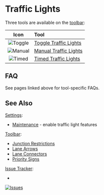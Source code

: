 # Traffic Lights

Three tools are available on the [toolbar](Toolbar.md):

|                   Icon                   | Tool                                              |
|:----------------------------------------:|:--------------------------------------------------|
| ![Toggle](https://imgur.com/WPaP08X.png) | [Toggle Traffic Lights](Toggle-Traffic-Lights.md) |
| ![Manual](https://imgur.com/CsD5YfD.png) | [Manual Traffic Lights](Manual-Traffic-Lights.md) |
| ![Timed](https://imgur.com/WxKOlyS.png)  | [Timed Traffic Lights](Timed-Traffic-Lights.md)   |

## FAQ

See pages linked above for tool-specific FAQs.

## See Also

[Settings](Settings.md):

* [Maintenance](Maintenance.md) - enable traffic light features

[Toolbar](Toolbar.md):

* [Junction Restrictions](Junction-Restrictions.md)
* [Lane Arrows](Lane-Arrows.md)
* [Lane Connectors](Lane-Connectors.md)
* [Priority Signs](Priority-Signs.md)

[Issue Tracker](https://github.com/CitiesSkylinesMods/TMPE/issues):

* <a href="https://github.com/CitiesSkylinesMods/TMPE/labels/TRAFFIC LIGHTS">
<img alt="Issues" src="https://img.shields.io/github/issues/CitiesSkylinesMods/TMPE/TRAFFIC LIGHTS?label=TRAFFIC LIGHTS&logo=github" alt="Issues" />
</a>

